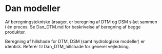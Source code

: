 # Dan modeller

Af beregningstekniske årsager, er beregning af DTM og DSM slået sammen i én proces. Se Dan_DTM.md for beskrivelse af beregning af begge produkter. 

Beregning af hillshade for DTM, DSM (samt hydrologiske modeller) er identisk. Referér til Dan_DTM_hillshade for generel vejledning. 
